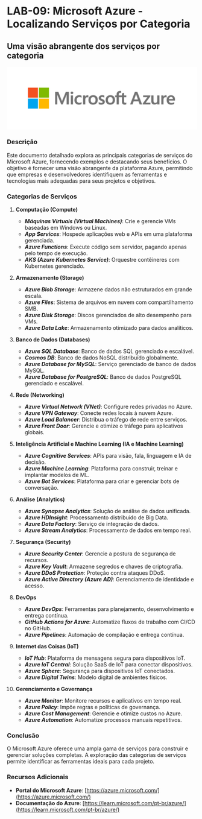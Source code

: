 # LAB-09: Microsoft Azure - Localizando Serviços por Categoria

## Uma visão abrangente dos serviços por categoria

<img align="center" src="./assets/logo.png" />

### Descrição

Este documento detalhado explora as principais categorias de serviços do Microsoft Azure, fornecendo exemplos e destacando seus benefícios. O objetivo é fornecer uma visão abrangente da plataforma Azure, permitindo que empresas e desenvolvedores identifiquem as ferramentas e tecnologias mais adequadas para seus projetos e objetivos.

### Categorias de Serviços

1. **Computação (Compute)**
    * ***Máquinas Virtuais (Virtual Machines)***: Crie e gerencie VMs baseadas em Windows ou Linux.
    * ***App Services***: Hospede aplicações web e APIs em uma plataforma gerenciada.
    * ***Azure Functions***: Execute código sem servidor, pagando apenas pelo tempo de execução.
    * ***AKS (Azure Kubernetes Service)***: Orquestre contêineres com Kubernetes gerenciado.
	&nbsp;

2. **Armazenamento (Storage)**
    * ***Azure Blob Storage***: Armazene dados não estruturados em grande escala.
    * ***Azure Files***: Sistema de arquivos em nuvem com compartilhamento SMB.
    * ***Azure Disk Storage***: Discos gerenciados de alto desempenho para VMs.
    * ***Azure Data Lake***: Armazenamento otimizado para dados analíticos.
	&nbsp;

3. **Banco de Dados (Databases)**
    * ***Azure SQL Database***: Banco de dados SQL gerenciado e escalável.
    * ***Cosmos DB***: Banco de dados NoSQL distribuído globalmente.
    * ***Azure Database for MySQL***: Serviço gerenciado de banco de dados MySQL.
    * ***Azure Database for PostgreSQL***: Banco de dados PostgreSQL gerenciado e escalável.
	&nbsp;

4. **Rede (Networking)**
    * ***Azure Virtual Network (VNet)***: Configure redes privadas no Azure.
    * ***Azure VPN Gateway***: Conecte redes locais à nuvem Azure.
    * ***Azure Load Balancer***: Distribua o tráfego de rede entre serviços.
    * ***Azure Front Door***: Gerencie e otimize o tráfego para aplicativos globais.
	&nbsp;

5. **Inteligência Artificial e Machine Learning (IA e Machine Learning)**
    * ***Azure Cognitive Services***: APIs para visão, fala, linguagem e IA de decisão.
    * ***Azure Machine Learning***: Plataforma para construir, treinar e implantar modelos de ML.
    * ***Azure Bot Services***: Plataforma para criar e gerenciar bots de conversação.
	&nbsp;

6. **Análise (Analytics)**
    * ***Azure Synapse Analytics***: Solução de análise de dados unificada.
    * ***Azure HDInsight***: Processamento distribuído de Big Data.
    * ***Azure Data Factory***: Serviço de integração de dados.
    * ***Azure Stream Analytics***: Processamento de dados em tempo real.
	&nbsp;

7. **Segurança (Security)**
    * ***Azure Security Center***: Gerencie a postura de segurança de recursos.
    * ***Azure Key Vault***: Armazene segredos e chaves de criptografia.
    * ***Azure DDoS Protection***: Proteção contra ataques DDoS.
    * ***Azure Active Directory (Azure AD)***: Gerenciamento de identidade e acesso.
	&nbsp;

8. **DevOps**
    * ***Azure DevOps***: Ferramentas para planejamento, desenvolvimento e entrega contínua.
    * ***GitHub Actions for Azure***: Automatize fluxos de trabalho com CI/CD no GitHub.
    * ***Azure Pipelines***: Automação de compilação e entrega contínua.
	&nbsp;

9. **Internet das Coisas (IoT)**
    * ***IoT Hub***: Plataforma de mensagens segura para dispositivos IoT.
    * ***Azure IoT Central***: Solução SaaS de IoT para conectar dispositivos.
    * ***Azure Sphere***: Segurança para dispositivos IoT conectados.
    * ***Azure Digital Twins***: Modelo digital de ambientes físicos.
	&nbsp;

10. **Gerenciamento e Governança**
    * ***Azure Monitor***: Monitore recursos e aplicativos em tempo real.
    * ***Azure Policy***: Impõe regras e políticas de governança.
    * ***Azure Cost Management***: Gerencie e otimize custos no Azure.
    * ***Azure Automation***: Automatize processos manuais repetitivos.
	&nbsp;

### Conclusão

O Microsoft Azure oferece uma ampla gama de serviços para construir e gerenciar soluções completas. A exploração das categorias de serviços permite identificar as ferramentas ideais para cada projeto.

### Recursos Adicionais

* **Portal do Microsoft Azure**: [https://azure.microsoft.com/](https://azure.microsoft.com/)
* **Documentação do Azure**: [https://learn.microsoft.com/pt-br/azure/](https://learn.microsoft.com/pt-br/azure/)